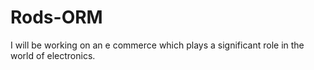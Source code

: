 # Rods-ORM
I will be working on an e commerce which plays a significant role in the world of electronics.
